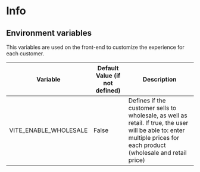 # Info

## Environment variables

This variables are used on the front-end to customize the experience for each customer.

| Variable              | Default Value (if not defined) | Description                                                                                                                                                           |
| --------------------- | ------------------------------ | --------------------------------------------------------------------------------------------------------------------------------------------------------------------- |
| VITE_ENABLE_WHOLESALE | False                          | Defines if the customer sells to wholesale, as well as retail. If true, the user will be able to: enter multiple prices for each product (wholesale and retail price) |
